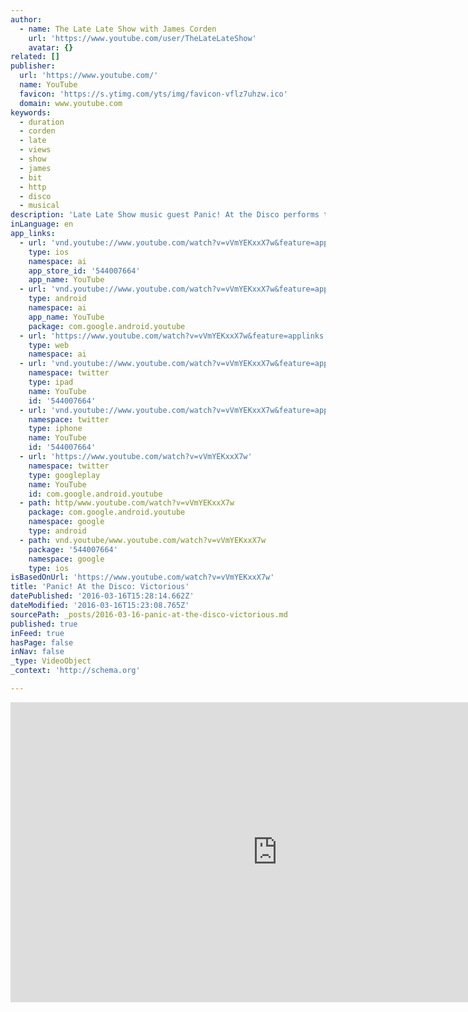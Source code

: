 ```yaml
---
author:
  - name: The Late Late Show with James Corden
    url: 'https://www.youtube.com/user/TheLateLateShow'
    avatar: {}
related: []
publisher:
  url: 'https://www.youtube.com/'
  name: YouTube
  favicon: 'https://s.ytimg.com/yts/img/favicon-vflz7uhzw.ico'
  domain: www.youtube.com
keywords:
  - duration
  - corden
  - late
  - views
  - show
  - james
  - bit
  - http
  - disco
  - musical
description: 'Late Late Show music guest Panic! At the Disco performs the hit "Victorious." "Subscribe To ""The Late Late Show"" Channel HERE: http://bit.ly/CordenYouTube Watch Full Episodes of ""The Late Late Show"" HERE: http://bit.ly/1ENyPw4 Like ""The Late Late Show"" on Facebook HERE: http://on.fb.me/19PIHLC Follow ""The Late Late Show"" on Twitter HERE: http://bit.ly/1Iv0q6k Follow ""The Late Late Show"" on Google+ HERE: http://bit.ly/1N8a4OU Watch The Late Late Show with James Corden weeknights at 12:35 AM ET/11:35 PM CT.'
inLanguage: en
app_links:
  - url: 'vnd.youtube://www.youtube.com/watch?v=vVmYEKxxX7w&feature=applinks'
    type: ios
    namespace: ai
    app_store_id: '544007664'
    app_name: YouTube
  - url: 'vnd.youtube://www.youtube.com/watch?v=vVmYEKxxX7w&feature=applinks'
    type: android
    namespace: ai
    app_name: YouTube
    package: com.google.android.youtube
  - url: 'https://www.youtube.com/watch?v=vVmYEKxxX7w&feature=applinks'
    type: web
    namespace: ai
  - url: 'vnd.youtube://www.youtube.com/watch?v=vVmYEKxxX7w&feature=applinks'
    namespace: twitter
    type: ipad
    name: YouTube
    id: '544007664'
  - url: 'vnd.youtube://www.youtube.com/watch?v=vVmYEKxxX7w&feature=applinks'
    namespace: twitter
    type: iphone
    name: YouTube
    id: '544007664'
  - url: 'https://www.youtube.com/watch?v=vVmYEKxxX7w'
    namespace: twitter
    type: googleplay
    name: YouTube
    id: com.google.android.youtube
  - path: http/www.youtube.com/watch?v=vVmYEKxxX7w
    package: com.google.android.youtube
    namespace: google
    type: android
  - path: vnd.youtube/www.youtube.com/watch?v=vVmYEKxxX7w
    package: '544007664'
    namespace: google
    type: ios
isBasedOnUrl: 'https://www.youtube.com/watch?v=vVmYEKxxX7w'
title: 'Panic! At the Disco: Victorious'
datePublished: '2016-03-16T15:28:14.662Z'
dateModified: '2016-03-16T15:23:08.765Z'
sourcePath: _posts/2016-03-16-panic-at-the-disco-victorious.md
published: true
inFeed: true
hasPage: false
inNav: false
_type: VideoObject
_context: 'http://schema.org'

---
```

<iframe src="https://cdn.embedly.com/widgets/media.html?src=https%3A%2F%2Fwww.youtube.com%2Fembed%2FvVmYEKxxX7w%3Ffeature%3Doembed&amp;url=https%3A%2F%2Fwww.youtube.com%2Fwatch%3Fv%3DvVmYEKxxX7w&amp;image=https%3A%2F%2Fi.ytimg.com%2Fvi%2FvVmYEKxxX7w%2Fhqdefault.jpg&amp;key=b7d04c9b404c499eba89ee7072e1c4f7&amp;type=text%2Fhtml&amp;schema=youtube" width="854" height="480" scrolling="no" frameborder="0" allowfullscreen="allowfullscreen" style=""></iframe>